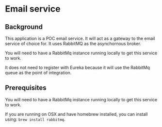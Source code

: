 # Email service

## Background

This application is a POC email service. It will act as a
gateway to the email service of choice for. It uses
RabbitMQ as the asynchornous broker.

You will need to have a RabbitMq instance running locally to
get this service to work.

It does not need to register with Eureka because it will use the RabbitMq
queue as the point of integration.

## Prerequisites

You will need to have a RabbitMq instance running locally to
get this service to work.

If you are running on OSX and have homebrew installed, you can install
using: `brew install rabbitmq`.
